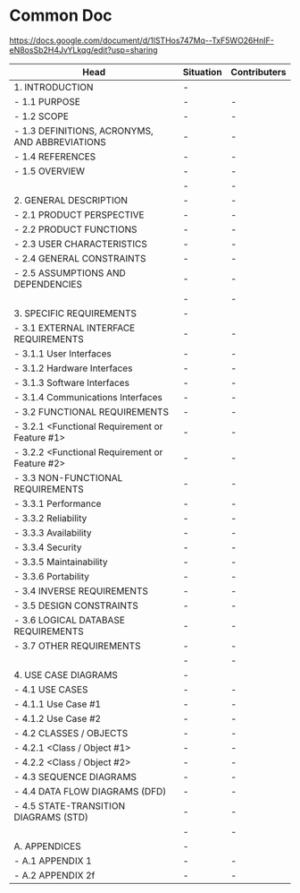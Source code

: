 # Common Doc

https://docs.google.com/document/d/1lSTHos747Mq--TxF5WO26HnIF-eN8osSb2H4JvYLkqg/edit?usp=sharing

|Head                                               |Situation|Contributers|
|---------------------------------------------------|---------|------------|
|1. INTRODUCTION|-||
| - 1.1 PURPOSE|-|-|
| - 1.2 SCOPE|-|-|
| - 1.3 DEFINITIONS, ACRONYMS, AND ABBREVIATIONS|-|-|
| - 1.4 REFERENCES|-|-|
| - 1.5 OVERVIEW|-|-|
||-|-|
| 2. GENERAL DESCRIPTION|-|-|
| - 2.1 PRODUCT PERSPECTIVE|-|-|
| - 2.2 PRODUCT FUNCTIONS|-|-|
| - 2.3 USER CHARACTERISTICS|-|-|
| - 2.4 GENERAL CONSTRAINTS|-|-|
| - 2.5 ASSUMPTIONS AND DEPENDENCIES|-|-|
||-|-|
| 3. SPECIFIC REQUIREMENTS|-||
| - 3.1 EXTERNAL INTERFACE REQUIREMENTS|-|-|
| - 3.1.1 User Interfaces|-|-|
| - 3.1.2 Hardware Interfaces|-|-|
| - 3.1.3 Software Interfaces|-|-|
| - 3.1.4 Communications Interfaces|-|-|
| - 3.2 FUNCTIONAL REQUIREMENTS|-|-|
| - 3.2.1 <Functional Requirement or Feature #1>|-|-|
| - 3.2.2 <Functional Requirement or Feature #2>|-|-|
| - 3.3 NON-FUNCTIONAL REQUIREMENTS|-|-|
| - 3.3.1 Performance|-|-|
| - 3.3.2 Reliability|-|-|
| - 3.3.3 Availability|-|-|
| - 3.3.4 Security|-|-|
| - 3.3.5 Maintainability|-|-|
| - 3.3.6 Portability|-|-|
| - 3.4 INVERSE REQUIREMENTS|-|-|
| - 3.5 DESIGN CONSTRAINTS|-|-|
| - 3.6 LOGICAL DATABASE REQUIREMENTS|-|-|
| - 3.7 OTHER REQUIREMENTS|-|-|
||-|-|
| 4. USE CASE DIAGRAMS|-||
| - 4.1 USE CASES|-|-|
| - 4.1.1 Use Case #1|-|-|
| - 4.1.2 Use Case #2|-|-|
| - 4.2 CLASSES / OBJECTS|-|-|
| - 4.2.1 <Class / Object #1>|-|-|
| - 4.2.2 <Class / Object #2>|-|-|
| - 4.3 SEQUENCE DIAGRAMS|-|-|
| - 4.4 DATA FLOW DIAGRAMS (DFD)|-|-|
| - 4.5 STATE-TRANSITION DIAGRAMS (STD)|-|-|
||-|-|
| A. APPENDICES|-||
| - A.1 APPENDIX 1|-|-|
| - A.2 APPENDIX 2f|-|-|
